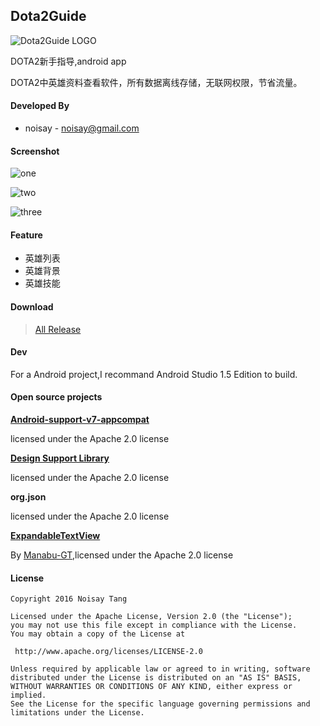 ## Dota2Guide

![Dota2Guide LOGO](https://github.com/noisay/Dota2Guide/blob/master/app/src/main/res/mipmap-mdpi/ic_launcher.png)

DOTA2新手指导,android app

DOTA2中英雄资料查看软件，所有数据离线存储，无联网权限，节省流量。

#### Developed By

- noisay - noisay@gmail.com

#### Screenshot

![one](https://raw.githubusercontent.com/noisay/Dota2Guide/tree/master/Gif/1.gif)

![two](https://raw.githubusercontent.com/noisay/Dota2Guide/tree/master/Gif/2.gif)

![three](https://raw.githubusercontent.com/noisay/Dota2Guide/tree/master/Gif/3.gif)

#### Feature

- 英雄列表
- 英雄背景
- 英雄技能

#### Download

> [All Release](https://github.com/noisay/Dota2Guide/tree/master/Release)

#### Dev

For a Android project,I recommand Android Studio 1.5 Edition to build.

#### Open source projects 

**[Android-support-v7-appcompat](https://developer.android.com/intl/zh-cn/tools/support-library/index.html)**

licensed under the Apache 2.0 license

**[Design Support Library](http://developer.android.com/intl/zh-cn/tools/support-library/features.html#design)**

licensed under the Apache 2.0 license

**org.json**

licensed under the Apache 2.0 license

**[ExpandableTextView](https://github.com/Manabu-GT/ExpandableTextView)**

By [Manabu-GT](https://github.com/Manabu-GT),licensed under the Apache 2.0 license

#### License

```
Copyright 2016 Noisay Tang

Licensed under the Apache License, Version 2.0 (the "License");
you may not use this file except in compliance with the License.
You may obtain a copy of the License at

 http://www.apache.org/licenses/LICENSE-2.0

Unless required by applicable law or agreed to in writing, software
distributed under the License is distributed on an "AS IS" BASIS,
WITHOUT WARRANTIES OR CONDITIONS OF ANY KIND, either express or implied.
See the License for the specific language governing permissions and
limitations under the License.
```





